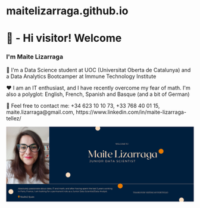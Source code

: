 # maitelizarraga.github.io

<h1>👋 - Hi visitor! Welcome</h1>
<h3>I'm Maite Lizarraga</h3>
<p>🧠 I'm a Data Science student at UOC (Universitat Oberta de Catalunya) and a Data Analytics Bootcamper at Immune Technology Institute</p>
<p>❤️ I am an IT enthusiast, and I have recently overcome my fear of math. I'm also a polyglot: English, French, Spanish and Basque (and a bit of German)</p>
<p>📱 Feel free to contact me: +34 623 10 10 73, +33 768 40 01 15, maite.lizarraga@gmail.com, https://www.linkedin.com/in/maite-lizarraga-tellez/

![My Image](img/banner.png)

